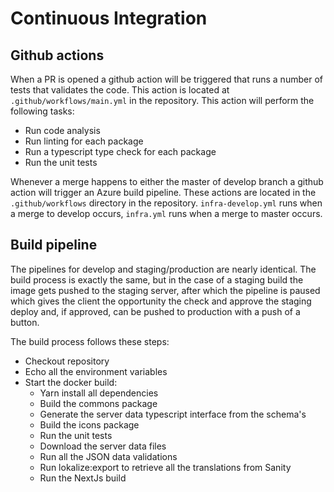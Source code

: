 # Continuous Integration

## Github actions

When a PR is opened a github action will be triggered that runs a number of tests that validates the code.
This action is located at `.github/workflows/main.yml` in the repository.
This action will perform the following tasks:

- Run code analysis
- Run linting for each package
- Run a typescript type check for each package
- Run the unit tests

Whenever a merge happens to either the master of develop branch a github
action will trigger an Azure build pipeline.
These actions are located in the `.github/workflows` directory in the repository.
`infra-develop.yml` runs when a merge to develop occurs, `infra.yml` runs
when a merge to master occurs.

## Build pipeline

The pipelines for develop and staging/production are nearly identical.
The build process is exactly the same, but in the case of a staging build
the image gets pushed to the staging server, after which the pipeline is
paused which gives the client the opportunity the check and approve the
staging deploy and, if approved, can be pushed to production with a push of a button.

The build process follows these steps:

- Checkout repository
- Echo all the environment variables
- Start the docker build:
  - Yarn install all dependencies
  - Build the commons package
  - Generate the server data typescript interface from the schema's
  - Build the icons package
  - Run the unit tests
  - Download the server data files
  - Run all the JSON data validations
  - Run lokalize:export to retrieve all the translations from Sanity
  - Run the NextJs build
